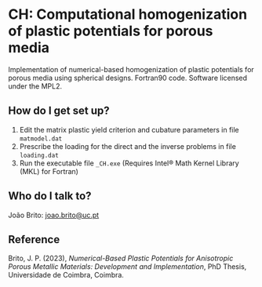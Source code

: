 # CH: Computational homogenization of plastic potentials for porous media

Implementation of numerical-based homogenization of plastic potentials for porous media using spherical designs. Fortran90 code. Software licensed under the MPL2. 

## How do I get set up?
1. Edit the matrix plastic yield criterion and cubature parameters in file `matmodel.dat`
2. Prescribe the loading for the direct and the inverse problems in file `loading.dat`
3. Run the executable file `_CH.exe` (Requires Intel® Math Kernel Library (MKL) for Fortran)

## Who do I talk to?

  João Brito: joao.brito@uc.pt

## Reference
Brito, J. P. (2023), _Numerical-Based Plastic Potentials for Anisotropic Porous Metallic Materials: Development and Implementation_, PhD Thesis, Universidade de Coimbra, Coimbra.
